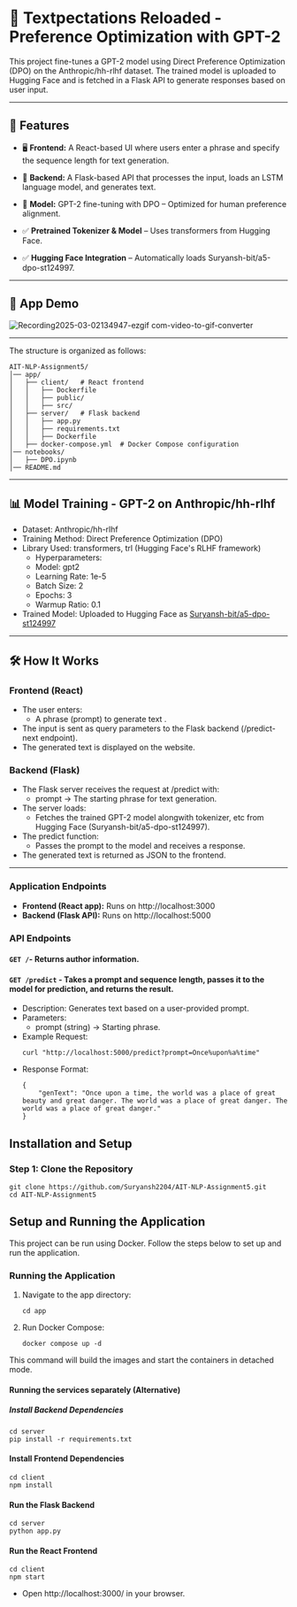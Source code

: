 # 📜 Textpectations Reloaded - Preference Optimization with GPT-2

This project fine-tunes a GPT-2 model using Direct Preference Optimization (DPO) on the Anthropic/hh-rlhf dataset. The trained model is uploaded to Hugging Face and is fetched in a Flask API to generate responses based on user input.

<hr>

## 🚀 **Features**

- 🖥️ **Frontend:** A React-based UI where users enter a phrase and specify the sequence length for text generation.<br>

- 🧠 **Backend:** A Flask-based API that processes the input, loads an LSTM language model, and generates text.<br>

- 📖 **Model:** GPT-2 fine-tuning with DPO – Optimized for human preference alignment.<br>

- ✅ **Pretrained Tokenizer & Model** – Uses transformers from Hugging Face.<br>

- ✅ **Hugging Face Integration** – Automatically loads Suryansh-bit/a5-dpo-st124997.<br>

<hr>

## 🎥 App Demo

![Recording2025-03-02134947-ezgif com-video-to-gif-converter](https://github.com/user-attachments/assets/a4bc5094-328c-4b68-a646-d1c4eeaa7643)

<hr>

The structure is organized as follows:

```
AIT-NLP-Assignment5/
│── app/
│   ├── client/   # React frontend
│   │   ├── Dockerfile
│   │   ├── public/
│   │   ├── src/
│   ├── server/   # Flask backend
│   │   ├── app.py
│   │   ├── requirements.txt
│   │   ├── Dockerfile
│   ├── docker-compose.yml  # Docker Compose configuration
│── notebooks/
│   ├── DPO.ipynb
│── README.md
```

<hr>

## 📊 Model Training - GPT-2 on Anthropic/hh-rlhf

- Dataset: Anthropic/hh-rlhf
- Training Method: Direct Preference Optimization (DPO)
- Library Used: transformers, trl (Hugging Face's RLHF framework)
  - Hyperparameters:
  - Model: gpt2
  - Learning Rate: 1e-5
  - Batch Size: 2
  - Epochs: 3
  - Warmup Ratio: 0.1
- Trained Model: Uploaded to Hugging Face as [Suryansh-bit/a5-dpo-st124997](https://huggingface.co/Suryansh-bit/a5-dpo-st124997/tree/main)

<hr>

## 🛠️ How It Works

### Frontend (React)

- The user enters:
  - A phrase (prompt) to generate text .
- The input is sent as query parameters to the Flask backend (/predict-next endpoint).
- The generated text is displayed on the website.

### Backend (Flask)

- The Flask server receives the request at /predict with:
  - prompt → The starting phrase for text generation.
- The server loads:
  - Fetches the trained GPT-2 model alongwith tokenizer, etc from Hugging Face (Suryansh-bit/a5-dpo-st124997).
- The predict function:
  - Passes the prompt to the model and receives a response.
- The generated text is returned as JSON to the frontend.

<hr>

### Application Endpoints

- **Frontend (React app):** Runs on http://localhost:3000
- **Backend (Flask API):** Runs on http://localhost:5000

### API Endpoints

#### **`GET /`**- Returns author information.

#### **`GET /predict`** - Takes a prompt and sequence length, passes it to the model for prediction, and returns the result.

- Description: Generates text based on a user-provided prompt.
- Parameters:
  - prompt (string) → Starting phrase.
- Example Request:
  ```
  curl "http://localhost:5000/predict?prompt=Once%upon%a%time"
  ```
- Response Format:
  ```
  {
      "genText": "Once upon a time, the world was a place of great beauty and great danger. The world was a place of great danger. The world was a place of great danger."
  }
  ```

## Installation and Setup

### Step 1: Clone the Repository

```
git clone https://github.com/Suryansh2204/AIT-NLP-Assignment5.git
cd AIT-NLP-Assignment5
```

## Setup and Running the Application

This project can be run using Docker. Follow the steps below to set up and run the application.

### Running the Application

1. Navigate to the app directory:

   ```
   cd app
   ```

2. Run Docker Compose:

   ```
   docker compose up -d
   ```

This command will build the images and start the containers in detached mode.

#### Running the services separately (Alternative)

##### Install Backend Dependencies

```
cd server
pip install -r requirements.txt
```

#### Install Frontend Dependencies

```
cd client
npm install
```

#### Run the Flask Backend

```
cd server
python app.py
```

#### Run the React Frontend

```
cd client
npm start
```

- Open http://localhost:3000/ in your browser.
